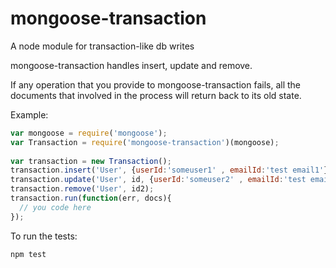 # mongoose-transaction
A node module for transaction-like db writes

mongoose-transaction handles insert, update and remove.

If any operation that you provide to mongoose-transaction fails, 
all the documents that involved in the process will return back to its old state.

Example:

```javascript
var mongoose = require('mongoose');
var Transaction = require('mongoose-transaction')(mongoose);
  
var transaction = new Transaction();
transaction.insert('User', {userId:'someuser1' , emailId:'test email1'});
transaction.update('User', id, {userId:'someuser2' , emailId:'test email2'});
transaction.remove('User', id2);
transaction.run(function(err, docs){
  // you code here
});
```

To run the tests:
```
npm test
```
